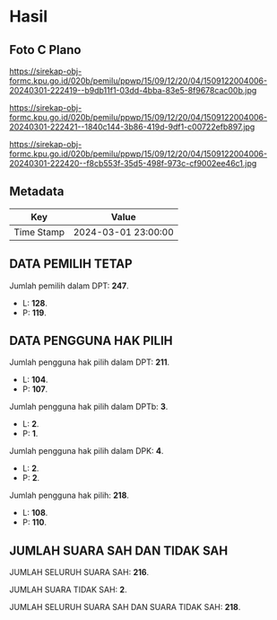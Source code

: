 # Hasil

## Foto C Plano

https://sirekap-obj-formc.kpu.go.id/020b/pemilu/ppwp/15/09/12/20/04/1509122004006-20240301-222419--b9db11f1-03dd-4bba-83e5-8f9678cac00b.jpg

https://sirekap-obj-formc.kpu.go.id/020b/pemilu/ppwp/15/09/12/20/04/1509122004006-20240301-222421--1840c144-3b86-419d-9df1-c00722efb897.jpg

https://sirekap-obj-formc.kpu.go.id/020b/pemilu/ppwp/15/09/12/20/04/1509122004006-20240301-222420--f8cb553f-35d5-498f-973c-cf9002ee46c1.jpg


## Metadata

| Key        | Value               |
| ---------- | ------------------- |
| Time Stamp | 2024-03-01 23:00:00 |


## DATA PEMILIH TETAP

Jumlah pemilih dalam DPT: **247**.
 * L: **128**.
 * P: **119**.

## DATA PENGGUNA HAK PILIH

Jumlah pengguna hak pilih dalam DPT: **211**.
 * L: **104**.
 * P: **107**.

Jumlah pengguna hak pilih dalam DPTb: **3**.
 * L: **2**.
 * P: **1**.

Jumlah pengguna hak pilih dalam DPK: **4**.
 * L: **2**.
 * P: **2**.

Jumlah pengguna hak pilih: **218**.
 * L: **108**.
 * P: **110**.

## JUMLAH SUARA SAH DAN TIDAK SAH

JUMLAH SELURUH SUARA SAH: **216**.

JUMLAH SUARA TIDAK SAH: **2**.

JUMLAH SELURUH SUARA SAH DAN SUARA TIDAK SAH: **218**.


